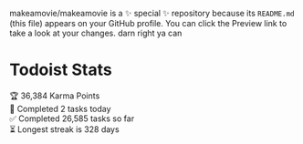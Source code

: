 makeamovie/makeamovie is a ✨ special ✨ repository because its `README.md` (this file) appears on your GitHub profile.
You can click the Preview link to take a look at your changes. darn right ya can

# Todoist Stats

<!-- TODO-IST:START -->
🏆  36,384 Karma Points           
🌸  Completed 2 tasks today           
✅  Completed 26,585 tasks so far           
⏳  Longest streak is 328 days
<!-- TODO-IST:END -->
